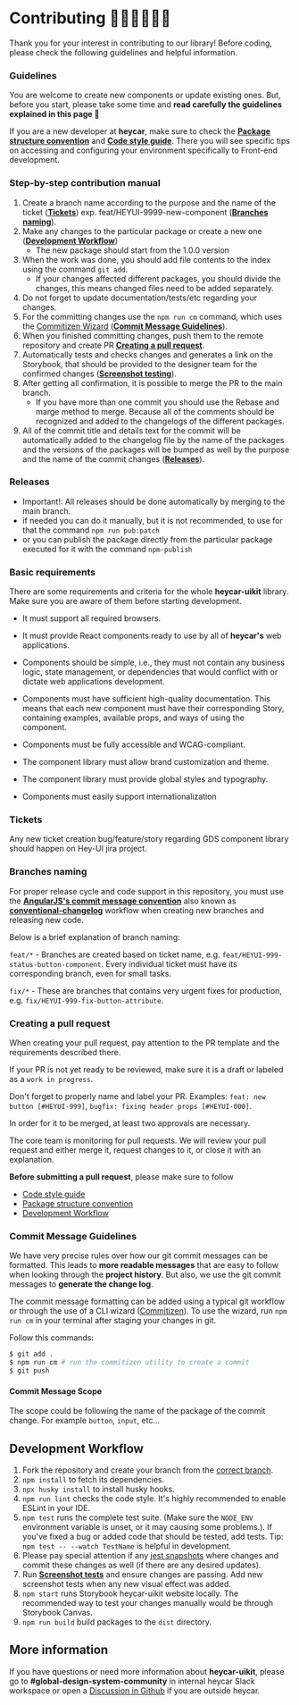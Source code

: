 # Contributing 👩‍💻🧑‍💻👨‍💻

Thank you for your interest in contributing to our library! Before coding, please check the following guidelines and helpful information.

### Guidelines

You are welcome to create new components or update existing ones. But, before you start, please take some time and **read carefully the guidelines explained in this page 🥸**

If you are a new developer at **heycar**, make sure to check the **[Package structure convention](/docs/guidelines-package-structure-convention--page)** and **[Code style guide](/docs/guidelines-code-style-guide-convention--page)**.
There you will see specific tips on accessing and configuring your environment specifically to Front-end development.

### Step-by-step contribution manual

1. Create a branch name according to the purpose and the name of the ticket (**[Tickets](#tickets)**) exp. feat/HEYUI-9999-new-component (**[Branches naming](#branches-naming)**).
2. Make any changes to the particular package or create a new one (**[Development Workflow](#development-workflow)**)
   - The new package should start from the 1.0.0 version
3. When the work was done, you should add file contents to the index using the command `git add`.
   - If your changes affected different packages, you should divide the changes, this means changed files need to be added separately.
4. Do not forget to update documentation/tests/etc regarding your changes.
5. For the committing changes use the `npm run cm` command, which uses the [Commitizen Wizard](https://github.com/commitizen/cz-cli) (**[Commit Message Guidelines](#commit-message-guidelines)**).
6. When you finished committing changes, push them to the remote repository and create PR **[Creating a pull request](#creating-a-pull-request)**.
7. Automatically tests and checks changes and generates a link on the Storybook, that should be provided to the designer team for the confirmed changes (**[Screenshot testing](/docs/guidelines-screenshot-testing--page)**).
8. After getting all confirmation, it is possible to merge the PR to the main branch.
   - If you have more than one commit you should use the Rebase and marge method to merge. Because all of the comments should be recognized and added to the changelogs of the different packages.
9. All of the commit title and details text for the commit will be automatically added to the changelog file by the name of the packages and the versions of the packages will be bumped as well by the purpose and the name of the commit changes
   (**[Releases](#releases)**).

### Releases

- Important!: All releases should be done automatically by merging to the main branch.
- if needed you can do it manually, but it is not recommended, to use for that the command `npm run pub:patch`
- or you can publish the package directly from the particular package executed for it with the command `npm-publish`

### Basic requirements

There are some requirements and criteria for the whole **heycar-uikit** library. Make sure you are aware of them before starting development.

- It must support all required browsers.

- It must provide React components ready to use by all of **heycar's** web applications.

- Components should be simple, i.e., they must not contain any business logic, state management, or dependencies that would conflict with or dictate web applications development.

- Components must have sufficient high-quality documentation. This means that each new component must have their corresponding Story, containing examples, available props, and ways of using the component.

- Components must be fully accessible and WCAG-compliant.

- The component library must allow brand customization and theme.

- The component library must provide global styles and typography.

- Components must easily support internationalization

### Tickets

Any new ticket creation bug/feature/story regarding GDS component library should happen on Hey-UI jira project.

### Branches naming

For proper release cycle and code support in this repository, you must use the **[AngularJS's commit message convention](https://github.com/angular/angular.js/blob/master/DEVELOPERS.md#-git-commit-guidelines)**
also known as **[conventional-changelog](https://github.com/ajoslin/conventional-changelog)** workflow when creating new branches and releasing new code.

Below is a brief explanation of branch naming:

`feat/*` - Branches are created based on ticket name, e.g. `feat/HEYUI-999-status-button-component`. Every individual ticket must have its corresponding branch, even for small tasks.

`fix/*` - These are branches that contains very urgent fixes for production, e.g. `fix/HEYUI-999-fix-button-attribute`.

### Creating a pull request

When creating your pull request, pay attention to the PR template and the requirements described there.

If your PR is not yet ready to be reviewed, make sure it is a draft or labeled as a `work in progress`.

Don't forget to properly name and label your PR. Examples: `feat: new button [#HEYUI-999]`, `bugfix: fixing header props [#HEYUI-000]`.

In order for it to be merged, at least two approvals are necessary.

The core team is monitoring for pull requests. We will review your pull request and either merge it, request changes to it, or close it with an explanation.

**Before submitting a pull request**, please make sure to follow

- [Code style guide](/docs/guidelines-code-style-guide-convention--page)
- [Package structure convention](/docs/guidelines-package-structure-convention--page)
- [Development Workflow](/docs/guidelines-contributing--page#development-workflow)

### Commit Message Guidelines

We have very precise rules over how our git commit messages can be formatted.
This leads to **more readable messages** that are easy to follow when looking through the **project history**.
But also, we use the git commit messages to **generate the change log**.

The commit message formatting can be added using a typical git workflow or through the use of a CLI wizard ([Commitizen](https://github.com/commitizen/cz-cli)).
To use the wizard, run `npm run cm` in your terminal after staging your changes in git.

Follow this commands:

```bash
$ git add .
$ npm run cm # run the commitizen utility to create a commit
$ git push
```

#### Commit Message Scope

The scope could be following the name of the package of the commit change. For example `button`, `input`, etc...

## Development Workflow

1. Fork the repository and create your branch from the [correct branch](#Release-cycle).
2. `npm install` to fetch its dependencies.
3. `npx husky install` to install husky hooks.
4. `npm run lint` checks the code style. It's highly recommended to enable ESLint in your IDE.
5. `npm test` runs the complete test suite. (Make sure the `NODE_ENV` environment variable is unset, or it may causing some problems.). If you've fixed a bug or added code that should be tested, add tests. Tip: `npm test -- --watch TestName` is helpful in development.
6. Please pay special attention if any [jest snapshots](http://facebook.github.io/jest/docs/en/snapshot-testing.html#snapshot-testing-with-jest) where changes and commit these changes as well (if there are any desired updates).
7. Run **[Screenshot tests](/docs/guidelines-screenshot-testing--page)** and ensure changes are passing. Add new screenshot tests when any new visual effect was added.
8. `npm start` runs Storybook heycar-uikit website locally. The recommended way to test your changes manually would be through Storybook Canvas.
9. `npm run build` build packages to the `dist` directory.

## More information

If you have questions or need more information about **heycar-uikit**, please go to **#global-design-system-community** in internal heycar Slack workspace or open a [Discussion in Github](https://github.com/hey-car/heycar-uikit/discussions) if you are outside heycar.
